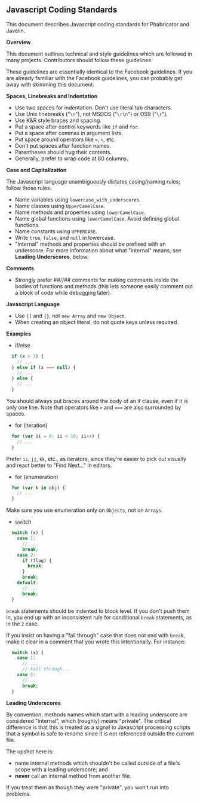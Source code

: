 Javascript Coding Standards
---------------------------

This document describes Javascript coding standards for Phabricator and Javelin.

**Overview** 

This document outlines technical and style guidelines which are followed in
many projects. Contributors should follow these guidelines. 

These guidelines are essentially identical to the Facebook guidelines. If you are already familiar with the Facebook
guidelines, you can probably get away with skimming this document.


**Spaces, Linebreaks and Indentation** 

  - Use two spaces for indentation. Don't use literal tab characters.
  - Use Unix linebreaks ("`\n`"), not MSDOS ("`\r\n`") or OS9 ("`\r`").
  - Use K&R style braces and spacing.
  - Put a space after control keywords like `if` and `for`.
  - Put a space after commas in argument lists.
  - Put space around operators like `=`, `<`, etc.
  - Don't put spaces after function names.
  - Parentheses should hug their contents.
  - Generally, prefer to wrap code at 80 columns.

**Case and Capitalization** 

The Javascript language unambiguously dictates casing/naming rules; follow those
rules.

 - Name variables using `lowercase_with_underscores`.
 - Name classes using `UpperCamelCase`.
 - Name methods and properties using `lowerCamelCase`.
 - Name global functions using `lowerCamelCase`. Avoid defining global
    functions.
 - Name constants using `UPPERCASE`.
 - Write `true`, `false`, and `null` in lowercase.
 - "Internal" methods and properties should be prefixed with an underscore.
    For more information about what "internal" means, see
    **Leading Underscores**, below.

**Comments** 

 - Strongly prefer ##//## comments for making comments inside the bodies of
    functions and methods (this lets someone easily comment out a block of code
    while debugging later).

**Javascript Language** 

 - Use `[]` and `{}`, not `new Array` and `new Object`.
 - When creating an object literal, do not quote keys unless required.

**Examples** 

 - if/else

```javascript
  if (x > 3) {
    // ...
  } else if (x === null) {
    // ...
  } else {
    // ...
  }

```
  
You should always put braces around the body of an if clause, even if it is only
one line. Note that operators like `>` and `===` are also surrounded by
spaces.

- for (iteration)

```javascript
  for (var ii = 0; ii < 10; ii++) {
    // ...
  }
```

Prefer `ii`, `jj`, `kk`, etc., as iterators, since they're easier to pick out
visually and react better to "Find Next..." in editors.

- for (enumeration)

```javascript
  for (var k in obj) {
    // ...
  }
```

Make sure you use enumeration only on `Objects`, not on `Arrays`.

- switch

```javascript
  switch (x) {
    case 1:
      // ...
      break;
    case 2:
      if (flag) {
        break;
      }
      break;
    default:
      // ...
      break;
  }
```

`break` statements should be indented to block level. If you don't push them
in, you end up with an inconsistent rule for conditional `break` statements,
as in the `2` case.

If you insist on having a "fall through" case that does not end with `brea`k,
make it clear in a comment that you wrote this intentionally. For instance:

```javascript
  switch (x) {
    case 1:
      // ...
      // Fall through...
    case 2:
      //...
      break;
  }
```

**Leading Underscores** 

By convention, methods names which start with a leading underscore are
considered "internal", which (roughly) means "private". The critical difference
is that this is treated as a signal to Javascript processing scripts that a
symbol is safe to rename since it is not referenced outside the current file.

The upshot here is:

  - name internal methods which shouldn't be called outside of a file's scope
    with a leading underscore; and
  - **never** call an internal method from another file.

If you treat them as though they were "private", you won't run into problems.